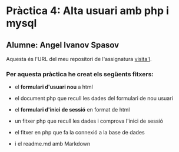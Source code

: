 # Pràctica 4: Alta usuari amb php i mysql

## Alumne: Angel Ivanov Spasov

Aquesta és l'URL del meu repositori de l'assignatura [visita'l](https://github.com/angelspsv/M7_angel.git).

### Per aquesta pràctica he creat els següents fitxers:

+ el **formulari d'usuari nou** a html

+ el document php que recull les dades del formulari de nou usuari

+ el **formulari d'inici de sessió** en format de html

+ un fitxer php que recull les dades i comprova l'inici de sessió

+ el fitxer en php que fa la connexió a la base de dades

+ i el readme.md amb Markdown
